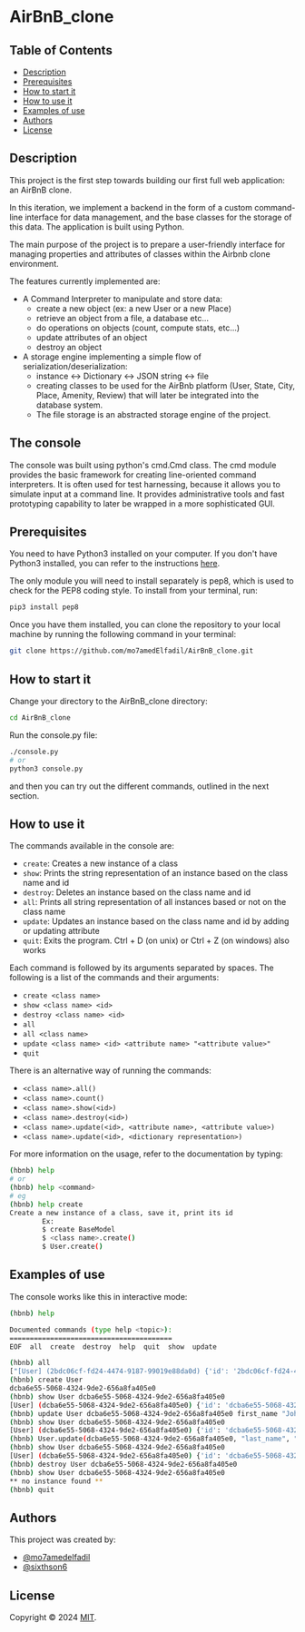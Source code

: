 # AirBnB_clone

## Table of Contents
* [Description](#description)
* [Prerequisites](#prerequisites)
* [How to start it](#how-to-start-it)
* [How to use it](#how-to-use-it)
* [Examples of use](#examples-of-use)
* [Authors](#authors)
* [License](#license)


## Description
This project is the first step towards building our first full web application: an AirBnB clone.

In this iteration, we implement a backend in the form of a custom command-line interface for data management, and the base classes for the storage of this data. The application is built using Python.

The main purpose of the project is to prepare a user-friendly interface for managing properties and attributes of classes within the Airbnb clone environment.

The features currently implemented are:
- A Command Interpreter to manipulate and store data:
    - create a new object (ex: a new User or a new Place)
    - retrieve an object from a file, a database etc...
    - do operations on objects (count, compute stats, etc...)
    - update attributes of an object
    - destroy an object
- A storage engine implementing a simple flow of serialization/deserialization: 
    - instance <-> Dictionary <-> JSON string <-> file
    - creating classes to be used for the AirBnb platform (User, State, City, Place, Amenity, Review) that will later be integrated into the database system.
    - The file storage is an abstracted storage engine of the project.

## The console
The console was built using python's cmd.Cmd class. The cmd module provides the basic framework for creating line-oriented command interpreters. It is often used for test harnessing, because it allows you to simulate input at a command line. It provides administrative tools and fast prototyping capability to later be wrapped in a more sophisticated GUI.

## Prerequisites
You need to have Python3 installed on your computer.
If you don't have Python3 installed, you can refer to the instructions [here](https://github.com/mo7amedElfadil/alx-higher_level_programming/blob/main/README.md).

The only module you will need to install separately is pep8, which is used to check for the PEP8 coding style. To install from your terminal, run:
```bash
pip3 install pep8
```

Once you have them installed, you can clone the repository to your local machine by running the following command in your terminal:
```bash
git clone https://github.com/mo7amedElfadil/AirBnB_clone.git
```

## How to start it
Change your directory to the AirBnB_clone directory:
```bash
cd AirBnB_clone
```
Run the console.py file:
```bash
./console.py
# or
python3 console.py
```
and then you can try out the different commands, outlined in the next section.

## How to use it
The commands available in the console are:
- `create`: Creates a new instance of a class
- `show`: Prints the string representation of an instance based on the class name and id
- `destroy`: Deletes an instance based on the class name and id
- `all`: Prints all string representation of all instances based or not on the class name
- `update`: Updates an instance based on the class name and id by adding or updating attribute
- `quit`: Exits the program. Ctrl + D (on unix) or Ctrl + Z (on windows) also works

Each command is followed by its arguments separated by spaces. The following is a list of the commands and their arguments:
- `create <class name>`
- `show <class name> <id>`
- `destroy <class name> <id>`
- `all`
- `all <class name>`
- `update <class name> <id> <attribute name> "<attribute value>"`
- `quit`

 There is an alternative way of running the commands:
- `<class name>.all()`
- `<class name>.count()`
- `<class name>.show(<id>)`
- `<class name>.destroy(<id>)`
- `<class name>.update(<id>, <attribute name>, <attribute value>)`
- `<class name>.update(<id>, <dictionary representation>)`

For more information on the usage, refer to the documentation by typing:
```bash
(hbnb) help
# or
(hbnb) help <command>
# eg
(hbnb) help create
Create a new instance of a class, save it, print its id
        Ex:
        $ create BaseModel
        $ <class name>.create()
        $ User.create()
```

## Examples of use
The console works like this in interactive mode:
```bash
(hbnb) help

Documented commands (type help <topic>):
========================================
EOF  all  create  destroy  help  quit  show  update

(hbnb) all
["[User] (2bdc06cf-fd24-4474-9187-99019e88da0d) {'id': '2bdc06cf-fd24-4474-9187-99019e88da0d', 'created_at': datetime.datetime(2024, 1, 13, 17, 59, 16, 666440), 'updated_at': datetime.datetime(2024, 1, 13, 17, 59, 16, 666440)}", "[User] (b2a1d4be-36bb-4cd1-8c66-f444b4e62c2d) {'id': 'b2a1d4be-36bb-4cd1-8c66-f444b4e62c2d', 'created_at': datetime.datetime(2024, 1, 13, 17, 59, 19, 804170), 'updated_at': datetime.datetime(2024, 1, 13, 17, 59, 19, 804170)}", "[User] (fd1e76d6-d5c8-4a8b-9985-61e75e073ff9) {'id': 'fd1e76d6-d5c8-4a8b-9985-61e75e073ff9', 'created_at': datetime.datetime(2024, 1, 13, 18, 51, 26, 27822), 'updated_at': datetime.datetime(2024, 1, 13, 18, 51, 26, 27822)}"]
(hbnb) create User
dcba6e55-5068-4324-9de2-656a8fa405e0
(hbnb) show User dcba6e55-5068-4324-9de2-656a8fa405e0
[User] (dcba6e55-5068-4324-9de2-656a8fa405e0) {'id': 'dcba6e55-5068-4324-9de2-656a8fa405e0', 'created_at': datetime.datetime(2024, 1, 13, 22, 22, 10, 992029), 'updated_at': datetime.datetime(2024, 1, 13, 22, 22, 10, 992029)}
(hbnb) update User dcba6e55-5068-4324-9de2-656a8fa405e0 first_name "John"
(hbnb) show User dcba6e55-5068-4324-9de2-656a8fa405e0
[User] (dcba6e55-5068-4324-9de2-656a8fa405e0) {'id': 'dcba6e55-5068-4324-9de2-656a8fa405e0', 'created_at': datetime.datetime(2024, 1, 13, 22, 22, 10, 992029), 'updated_at': datetime.datetime(2024, 1, 13, 22, 22, 10, 992029), 'first_name': 'John'}
(hbnb) User.update(dcba6e55-5068-4324-9de2-656a8fa405e0, "last_name", "Doe")
(hbnb) show User dcba6e55-5068-4324-9de2-656a8fa405e0
[User] (dcba6e55-5068-4324-9de2-656a8fa405e0) {'id': 'dcba6e55-5068-4324-9de2-656a8fa405e0', 'created_at': datetime.datetime(2024, 1, 13, 22, 22, 10, 992029), 'updated_at': datetime.datetime(2024, 1, 13, 22, 22, 10, 992029), 'first_name': 'John', 'last_name': 'Doe'}
(hbnb) destroy User dcba6e55-5068-4324-9de2-656a8fa405e0
(hbnb) show User dcba6e55-5068-4324-9de2-656a8fa405e0    
** no instance found **
(hbnb) quit
```

## Authors
This project was created by:
- [@mo7amedelfadil](https://github.com/mo7amedelfadil)
- [@sixthson6](https://github.com/sixthson6)

## License
Copyright © 2024 [MIT](LICENSE).


